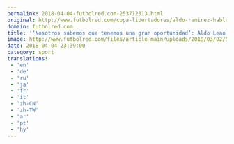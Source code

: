 ```yaml
---
permalink: 2018-04-04-futbolred.com-253712313.html
original: http://www.futbolred.com/copa-libertadores/aldo-ramirez-habla-de-duelo-con-bolivar-por-copa-libertadores-83057
domain: futbolred.com
title: '‘Nosotros sabemos que tenemos una gran oportunidad’: Aldo Leao Ramírez'
image: http://www.futbolred.com/files/article_main/uploads/2018/03/02/5a99f54b71363.jpeg
date: 2018-04-04 23:39:00
category: sport
translations: 
 - 'en'
 - 'de'
 - 'ru'
 - 'ja'
 - 'fr'
 - 'it'
 - 'zh-CN'
 - 'zh-TW'
 - 'ar'
 - 'pt'
 - 'hy'
---
```


